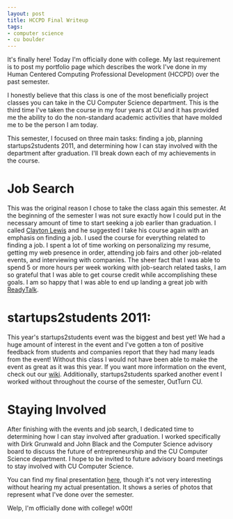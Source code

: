 ```yaml
---
layout: post
title: HCCPD Final Writeup
tags:
- computer science
- cu boulder
---
```

It's finally here! Today I'm officially done with college. My last requirement is to post my portfolio page which describes the work I've done in my Human Centered Computing Professional Development (HCCPD) over the past semester.

I honestly believe that this class is one of the most beneficially project classes you can take in the CU Computer Science department. This is the third time I've taken the course in my four years at CU and it has provided me the ability to do the non-standard academic activities that have molded me to be the person I am today.

This semester, I focused on three main tasks: finding a job, planning startups2students 2011, and determining how I can stay involved with the department after graduation. I'll break down each of my achievements in the course.

# Job Search
This was the original reason I chose to take the class again this semester. At the beginning of the semester I was not sure exactly how I could put in the necessary amount of time to start seeking a job earlier than graduation. I called [Clayton Lewis](http://spot.colorado.edu/~clayton) and he suggested I take his course again with an emphasis on finding a job.
I used the course for everything related to finding a job. I spent a lot of time working on personalizing my resume, getting my web presence in order, attending job fairs and other job-related events, and interviewing with companies.
The sheer fact that I was able to spend 5 or more hours per week working with job-search related tasks, I am so grateful that I was able to get course credit while accomplishing these goals. I am so happy that I was able to end up landing a great job with [ReadyTalk](http://www.readytalk.com).

# startups2students 2011:
This year's startups2students event was the biggest and best yet! We had a huge amount of interest in the event and I've gotten a ton of positive feedback from students and companies report that they had many leads from the event! Without this class I would not have been able to make the event as great as it was this year. If you want more information on the event, check out our [wiki](http://startup2student.pbworks.com). Additionally, startups2students sparked another event I worked without throughout the course of the semester, OutTurn CU.

# Staying Involved
After finishing with the events and job search, I dedicated time to determining how I can stay involved after graduation. I worked specifically with Dirk Grunwald and John Black and the Computer Science advisory board to discuss the future of entrepreneurship and the CU Computer Science department. I hope to be invited to future advisory board meetings to stay involved with CU Computer Science.

You can find my final presentation [here](/assets/attachments/2011/05/hccpd_final_sp11.pdf), though it's not very interesting without hearing my actual presentation. It shows a series of photos that represent what I've done over the semester.

Welp, I'm officially done with college! w00t!
